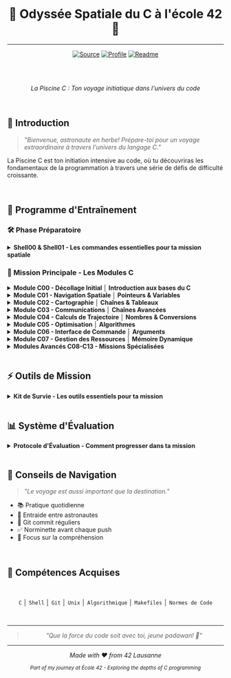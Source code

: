 <div align="center">

# 🚀 Odyssée Spatiale du C à l'école 42 🚀
---

[![Source](https://img.shields.io/badge/Source-Code_Projects-181717?logo=github&logoColor=white)](https://github.com/Xxzer042xX/42-Piscine/tree/master)
[![Profile](https://img.shields.io/badge/Main-Profile-purple?logo=github&logoColor=white)](https://github.com/Xxzer042xX)
[![Readme](https://img.shields.io/badge/Readme-Project-181717?logo=github&logoColor=white)](https://github.com/Xxzer042xX/42-Piscine/blob/master/README.MD)

<br><br>

*La Piscine C : Ton voyage initiatique dans l'univers du code*
</div>
<br>

## 📘 Introduction

> *"Bienvenue, astronaute en herbe! Prépare-toi pour un voyage extraordinaire à travers l'univers du langage C."*

La Piscine C est ton initiation intensive au code, où tu découvriras les fondamentaux de la programmation à travers une série de défis de difficulté croissante.

<br>

## 🎯 Programme d'Entraînement

### 🛠️ Phase Préparatoire 
<details>
<summary><strong>Shell00 & Shell01 - Les commandes essentielles pour ta mission spatiale</strong></summary>

- [**Shell00 - Préparation au Décollage**](https://github.com/Xxzer042xX/42-Piscine/tree/master/extra/shell/shell00)

  - `Terminal`: Navigation système de base
  - `Git`: Configuration initiale
  - `Permissions`: Gestion des droits
  - `Fichiers`: Manipulation basique
    
- [**Shell01 - Contrôle de Mission**](https://github.com/Xxzer042xX/42-Piscine/tree/master/extra/shell/shell01)
  - `Scripts`: Automatisation avancée
  - `RegEx`: Expressions régulières
  - `Données`: Traitement de texte
  - `Variables`: Configuration système
</details>

### 🚀 Mission Principale - Les Modules C

<details>
<summary><strong>Module C00 - Décollage Initial │ Introduction aux bases du C</strong></summary>

- [**C00 - Premier Contact**](https://github.com/Xxzer042xX/42-Piscine/tree/master/c00)

  - `putchar()`: Affichage caractère par caractère
  - `while/for`: Premières boucles
  - `if/else`: Structures de contrôle
  - `char/int`: Types de données de base
  - Compilation avec gcc
</details>

<details>
<summary><strong>Module C01 - Navigation Spatiale │ Pointeurs & Variables</strong></summary>

- [**C01 - Exploration Mémoire**](https://github.com/Xxzer042xX/42-Piscine/tree/master/c01)
  
  - `&variable`: Adressage mémoire
  - `*pointeur`: Déréférencement
  - `void fonction(int *ptr)`: Passage par référence
  - `ptr++`: Arithmétique des pointeurs
  - Portée des variables
</details>

<details>
<summary><strong>Module C02 - Cartographie │ Chaînes & Tableaux</strong></summary>

- [**C02 - Manipulation de Données**](https://github.com/Xxzer042xX/42-Piscine/tree/master/c02)
  
  - `char str[]`: Tableaux de caractères
  - `strcpy`: Copie de chaînes
  - `ASCII`: Manipulation de caractères
  - `isalpha/isdigit`: Vérifications
</details>

<details>
<summary><strong>Module C03 - Communications │ Chaînes Avancées</strong></summary>

- [**C03 - Protocoles de Communication**](https://github.com/Xxzer042xX/42-Piscine/tree/master/c03)
  
  - `strcmp`: Comparaison
  - `strcat`: Concaténation
  - `strstr`: Recherche
  - Gestion mémoire sécurisée
</details>

<details>
<summary><strong>Module C04 - Calculs de Trajectoire │ Nombres & Conversions</strong></summary>

- [**C04 - Mathématiques Spatiales**](https://github.com/Xxzer042xX/42-Piscine/tree/master/c04)
  
  - `atoi/itoa`: Conversions
  - Bases numériques
  - `putnbr`: Affichage nombres
  - Calculs de précision
</details>

<details>
<summary><strong>Module C05 - Optimisation │ Algorithmes</strong></summary>

- [**C05 - Calculs Avancés**](https://github.com/Xxzer042xX/42-Piscine/tree/master/c05)
  
  - Récursivité
  - Nombres premiers
  - Suite Fibonacci
  - Optimisation
</details>

<details>
<summary><strong>Module C06 - Interface de Commande │ Arguments</strong></summary>

- [**C06 - Centre de Contrôle**](https://github.com/Xxzer042xX/42-Piscine/tree/master/c06)
  
  - `argc`: Nombre d'arguments
  - `argv`: Tableau d'arguments
  - Parsing de commandes
  - Validation d'entrées
</details>

<details>
<summary><strong>Module C07 - Gestion des Ressources │ Mémoire Dynamique</strong></summary>

- [**C07 - Allocation de Ressources**](https://github.com/Xxzer042xX/42-Piscine/tree/master/c07)
  
  - `malloc`: Allocation
  - `free`: Libération
  - `strdup`: Duplication
  - Gestion des fuites
</details>

<details>
<summary><strong>Modules Avancés C08-C13 - Missions Spécialisées</strong></summary>

- [**Module C08**](https://github.com/42School/42-piscine-c08)
  
  - Headers et macros
  - Protection des fichiers
    
- [**Module C09**](https://github.com/42School/42-piscine-c09)
  
  - Makefiles
  - Bibliothèques
    
- [**Module C10**](https://github.com/42School/42-piscine-c10)
  
  - Gestion de fichiers
  - Entrées/Sorties
    
- [**Module C11**](https://github.com/42School/42-piscine-c11)
  
  - Pointeurs de fonctions
  - Callbacks
    
- [**Module C12**](https://github.com/42School/42-piscine-c12)
  
  - Listes chaînées
  - Structures de données
    
- [**Module C13**](https://github.com/42School/42-piscine-c13)
  
  - Arbres binaires
  - Structures complexes
</details>

<br>

## ⚡ Outils de Mission

<details>
<summary><strong>Kit de Survie - Les outils essentiels pour ta mission</strong></summary>

### 🔍 [Norminette](https://github.com/42School/norminette)
- Vérificateur de norme officiel
- Installation simple: `python3 -m pip install norminette`
- Utilisation: `norminette fichier.c`

### 🛠️ [GCC](https://gcc.gnu.org/)
- Compilation standard: `gcc fichier.c`
- Flags recommandés:
  ```bash
  gcc -Wall -Wextra -Werror fichier.c
  ```
- Débogage: `gcc -g fichier.c`

### 📦 [Git](https://git-scm.com/)
- Configuration initiale
  ```bash
  git config --global user.name "ton_login"
  git config --global user.email "ton_email"
  ```
- Commandes essentielles:
  ```bash
  git add .
  git commit -m "message"
  git push
  ```
</details>

<br>

## 📊 Système d'Évaluation

<details>
<summary><strong>Protocole d'Évaluation - Comment progresser dans ta mission</strong></summary>

### 📝 Examens
- Examens hebdomadaires
- Examen final
- Questions théoriques et pratiques

### 🏃 Rushes
- Projets de groupe le weekend
- 48h de programmation intensive
- Collaboration et gestion du temps

### 👥 Évaluations par les Pairs
- Minimum 3 évaluations par projet
- Défense de ton code
- Feedback constructif
</details>

<br>

## 💫 Conseils de Navigation

> *"Le voyage est aussi important que la destination."*

- 📚 Pratique quotidienne
- 🤝 Entraide entre astronautes
- 🔄 Git commit réguliers
- ✅ Norminette avant chaque push
- 🎯 Focus sur la compréhension

<br>

## 🌟 Compétences Acquises
<div align="center">
<br>

`C` │ `Shell` │ `Git` │ `Unix` │ `Algorithmique` │ `Makefiles` │ `Normes de Code`
</div>
<br>

---

<div align="center">

> *"Que la force du code soit avec toi, jeune padawan! 🌌"*

</div>

---

<div align="center">

*Made with ❤️ from 42 Lausanne*

<sub>*Part of my journey at École 42 - Exploring the depths of C programming*</sub>

</div>
